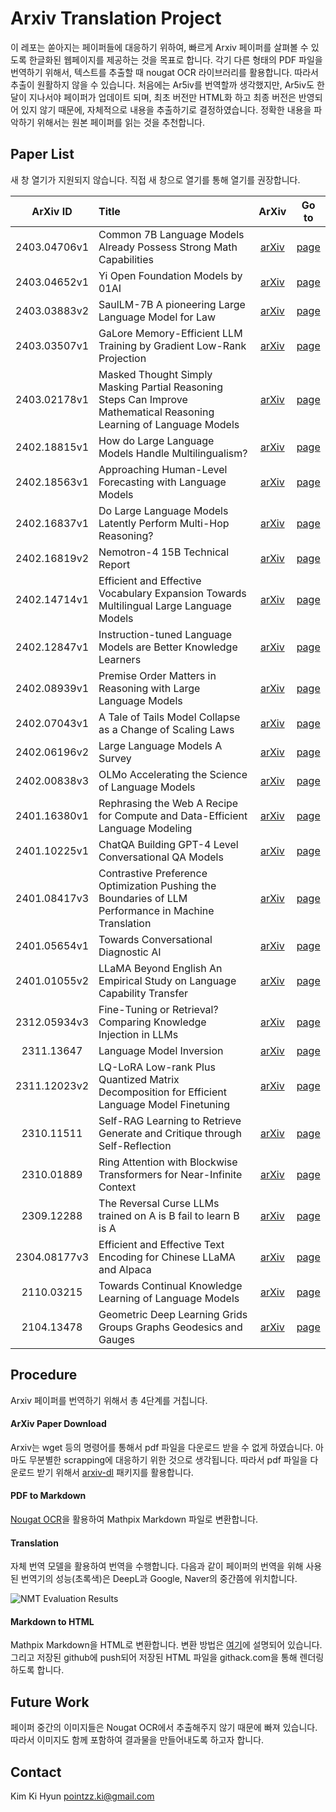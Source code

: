 # Arxiv Translation Project

이 레포는 쏟아지는 페이퍼들에 대응하기 위하여, 빠르게 Arxiv 페이퍼를 살펴볼 수 있도록 한글화된 웹페이지를 제공하는 것을 목표로 합니다.
각기 다른 형태의 PDF 파일을 번역하기 위해서, 텍스트를 추출할 때 nougat OCR 라이브러리를 활용합니다.
따라서 추출이 원활하지 않을 수 있습니다.
처음에는 Ar5iv를 번역할까 생각했지만, Ar5iv도 한달이 지나서야 페이퍼가 업데이트 되며, 최초 버전만 HTML화 하고 최종 버전은 반영되어 있지 않기 때문에, 자체적으로 내용을 추출하기로 결정하였습니다.
정확한 내용을 파악하기 위해서는 원본 페이퍼를 읽는 것을 추천합니다.

## Paper List

새 창 열기가 지원되지 않습니다. 직접 새 창으로 열기를 통해 열기를 권장합니다.

| ArXiv ID | Title | ArXiv | Go to |
|:---:|:---|:---:|:---:|
| 2403.04706v1 | Common 7B Language Models Already Possess Strong Math Capabilities | [arXiv](https://arxiv.org/abs/2403.04706v1) | [page](https://github.com/kh-kim/arxiv-translator/tree/main/papers/2403.04706v1) |
| 2403.04652v1 | Yi Open Foundation Models by 01AI | [arXiv](https://arxiv.org/abs/2403.04652v1) | [page](https://github.com/kh-kim/arxiv-translator/tree/main/papers/2403.04652v1) |
| 2403.03883v2 | SaulLM-7B A pioneering Large Language Model for Law | [arXiv](https://arxiv.org/abs/2403.03883v2) | [page](https://github.com/kh-kim/arxiv-translator/tree/main/papers/2403.03883v2) |
| 2403.03507v1 | GaLore Memory-Efficient LLM Training by Gradient Low-Rank Projection | [arXiv](https://arxiv.org/abs/2403.03507v1) | [page](https://github.com/kh-kim/arxiv-translator/tree/main/papers/2403.03507v1) |
| 2403.02178v1 | Masked Thought Simply Masking Partial Reasoning Steps Can Improve Mathematical Reasoning Learning of Language Models | [arXiv](https://arxiv.org/abs/2403.02178v1) | [page](https://github.com/kh-kim/arxiv-translator/tree/main/papers/2403.02178v1) |
| 2402.18815v1 | How do Large Language Models Handle Multilingualism? | [arXiv](https://arxiv.org/abs/2402.18815v1) | [page](https://github.com/kh-kim/arxiv-translator/tree/main/papers/2402.18815v1) |
| 2402.18563v1 | Approaching Human-Level Forecasting with Language Models | [arXiv](https://arxiv.org/abs/2402.18563v1) | [page](https://github.com/kh-kim/arxiv-translator/tree/main/papers/2402.18563v1) |
| 2402.16837v1 | Do Large Language Models Latently Perform Multi-Hop Reasoning? | [arXiv](https://arxiv.org/abs/2402.16837v1) | [page](https://github.com/kh-kim/arxiv-translator/tree/main/papers/2402.16837v1) |
| 2402.16819v2 | Nemotron-4 15B Technical Report | [arXiv](https://arxiv.org/abs/2402.16819v2) | [page](https://github.com/kh-kim/arxiv-translator/tree/main/papers/2402.16819v2) |
| 2402.14714v1 | Efficient and Effective Vocabulary Expansion Towards Multilingual Large Language Models | [arXiv](https://arxiv.org/abs/2402.14714v1) | [page](https://github.com/kh-kim/arxiv-translator/tree/main/papers/2402.14714v1) |
| 2402.12847v1 | Instruction-tuned Language Models are Better Knowledge Learners | [arXiv](https://arxiv.org/abs/2402.12847v1) | [page](https://github.com/kh-kim/arxiv-translator/tree/main/papers/2402.12847v1) |
| 2402.08939v1 | Premise Order Matters in Reasoning with Large Language Models | [arXiv](https://arxiv.org/abs/2402.08939v1) | [page](https://github.com/kh-kim/arxiv-translator/tree/main/papers/2402.08939v1) |
| 2402.07043v1 | A Tale of Tails Model Collapse as a Change of Scaling Laws | [arXiv](https://arxiv.org/abs/2402.07043v1) | [page](https://github.com/kh-kim/arxiv-translator/tree/main/papers/2402.07043v1) |
| 2402.06196v2 | Large Language Models A Survey | [arXiv](https://arxiv.org/abs/2402.06196v2) | [page](https://github.com/kh-kim/arxiv-translator/tree/main/papers/2402.06196v2) |
| 2402.00838v3 | OLMo Accelerating the Science of Language Models | [arXiv](https://arxiv.org/abs/2402.00838v3) | [page](https://github.com/kh-kim/arxiv-translator/tree/main/papers/2402.00838v3) |
| 2401.16380v1 | Rephrasing the Web A Recipe for Compute and Data-Efficient Language Modeling | [arXiv](https://arxiv.org/abs/2401.16380v1) | [page](https://github.com/kh-kim/arxiv-translator/tree/main/papers/2401.16380v1) |
| 2401.10225v1 | ChatQA Building GPT-4 Level Conversational QA Models | [arXiv](https://arxiv.org/abs/2401.10225v1) | [page](https://github.com/kh-kim/arxiv-translator/tree/main/papers/2401.10225v1) |
| 2401.08417v3 | Contrastive Preference Optimization Pushing the Boundaries of LLM Performance in Machine Translation | [arXiv](https://arxiv.org/abs/2401.08417v3) | [page](https://github.com/kh-kim/arxiv-translator/tree/main/papers/2401.08417v3) |
| 2401.05654v1 | Towards Conversational Diagnostic AI | [arXiv](https://arxiv.org/abs/2401.05654v1) | [page](https://github.com/kh-kim/arxiv-translator/tree/main/papers/2401.05654v1) |
| 2401.01055v2 | LLaMA Beyond English An Empirical Study on Language Capability Transfer | [arXiv](https://arxiv.org/abs/2401.01055v2) | [page](https://github.com/kh-kim/arxiv-translator/tree/main/papers/2401.01055v2) |
| 2312.05934v3 | Fine-Tuning or Retrieval? Comparing Knowledge Injection in LLMs | [arXiv](https://arxiv.org/abs/2312.05934v3) | [page](https://github.com/kh-kim/arxiv-translator/tree/main/papers/2312.05934v3) |
| 2311.13647 | Language Model Inversion | [arXiv](https://arxiv.org/abs/2311.13647) | [page](https://github.com/kh-kim/arxiv-translator/tree/main/papers/2311.13647) |
| 2311.12023v2 | LQ-LoRA Low-rank Plus Quantized Matrix Decomposition for Efficient Language Model Finetuning | [arXiv](https://arxiv.org/abs/2311.12023v2) | [page](https://github.com/kh-kim/arxiv-translator/tree/main/papers/2311.12023v2) |
| 2310.11511 | Self-RAG Learning to Retrieve Generate and Critique through Self-Reflection | [arXiv](https://arxiv.org/abs/2310.11511) | [page](https://github.com/kh-kim/arxiv-translator/tree/main/papers/2310.11511) |
| 2310.01889 | Ring Attention with Blockwise Transformers for Near-Infinite Context | [arXiv](https://arxiv.org/abs/2310.01889) | [page](https://github.com/kh-kim/arxiv-translator/tree/main/papers/2310.01889) |
| 2309.12288 | The Reversal Curse LLMs trained on A is B fail to learn B is A | [arXiv](https://arxiv.org/abs/2309.12288) | [page](https://github.com/kh-kim/arxiv-translator/tree/main/papers/2309.12288) |
| 2304.08177v3 | Efficient and Effective Text Encoding for Chinese LLaMA and Alpaca | [arXiv](https://arxiv.org/abs/2304.08177v3) | [page](https://github.com/kh-kim/arxiv-translator/tree/main/papers/2304.08177v3) |
| 2110.03215 | Towards Continual Knowledge Learning of Language Models | [arXiv](https://arxiv.org/abs/2110.03215) | [page](https://github.com/kh-kim/arxiv-translator/tree/main/papers/2110.03215) |
| 2104.13478 | Geometric Deep Learning Grids Groups Graphs Geodesics and Gauges | [arXiv](https://arxiv.org/abs/2104.13478) | [page](https://github.com/kh-kim/arxiv-translator/tree/main/papers/2104.13478) |

## Procedure

Arxiv 페이퍼를 번역하기 위해서 총 4단계를 거칩니다.

#### ArXiv Paper Download

Arxiv는 wget 등의 명령어를 통해서 pdf 파일을 다운로드 받을 수 없게 하였습니다.
아마도 무분별한 scrapping에 대응하기 위한 것으로 생각됩니다.
따라서 pdf 파일을 다운로드 받기 위해서 [arxiv-dl](https://pypi.org/project/arxiv-dl/) 패키지를 활용합니다.

#### PDF to Markdown

[Nougat OCR](https://github.com/facebookresearch/nougat)을 활용하여 Mathpix Markdown 파일로 변환합니다.

#### Translation

자체 번역 모델을 활용하여 번역을 수행합니다.
다음과 같이 페이퍼의 번역을 위해 사용된 번역기의 성능(초록색)은 DeepL과 Google, Naver의 중간쯤에 위치합니다.

![NMT Evaluation Results](assets/nmt_eval.png)

#### Markdown to HTML

Mathpix Markdown을 HTML로 변환합니다.
변환 방법은 [여기](https://github.com/Mathpix/mathpix-markdown-it/tree/master?tab=readme-ov-file#using-mathpix-markdown-it-in-web-browsers)에 설명되어 있습니다.
그리고 저장된 github에 push되어 저장된 HTML 파일을 githack.com을 통해 렌더링하도록 합니다.

## Future Work

페이퍼 중간의 이미지들은 Nougat OCR에서 추출해주지 않기 때문에 빠져 있습니다.
따라서 이미지도 함께 포함하여 결과물을 만들어내도록 하고자 합니다.

## Contact

Kim Ki Hyun
pointzz.ki@gmail.com
